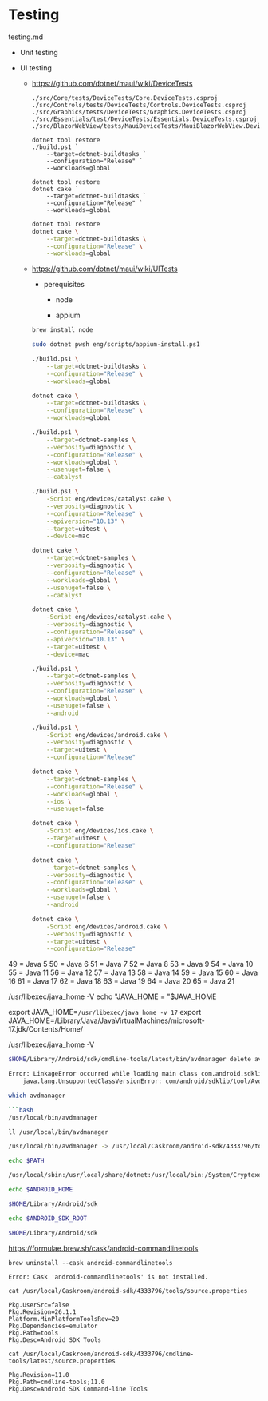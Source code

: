 # Testing

testing.md

*   Unit testing

*   UI testing

    *   https://github.com/dotnet/maui/wiki/DeviceTests

        ```
        ./src/Core/tests/DeviceTests/Core.DeviceTests.csproj
        ./src/Controls/tests/DeviceTests/Controls.DeviceTests.csproj
        ./src/Graphics/tests/DeviceTests/Graphics.DeviceTests.csproj
        ./src/Essentials/test/DeviceTests/Essentials.DeviceTests.csproj
        ./src/BlazorWebView/tests/MauiDeviceTests/MauiBlazorWebView.DeviceTests.csproj
        ```

        
        ```pwsh
        dotnet tool restore
        ./build.ps1 `
            --target=dotnet-buildtasks `
            --configuration="Release" `
            --workloads=global
        ```

        ```pwsh
        dotnet tool restore
        dotnet cake `
            --target=dotnet-buildtasks `
            --configuration="Release" `
            --workloads=global
        ```

        ```bash
        dotnet tool restore
        dotnet cake \
            --target=dotnet-buildtasks \
            --configuration="Release" \
            --workloads=global
        ```

    *   https://github.com/dotnet/maui/wiki/UITests

        *   perequisites

            *   node

            *   appium

        ```bash
        brew install node
        ```

        ```bash
        sudo dotnet pwsh eng/scripts/appium-install.ps1   
        ```

        ```bash
        ./build.ps1 \
            --target=dotnet-buildtasks \
            --configuration="Release" \
            --workloads=global
        ```

        ```bash
        dotnet cake \
            --target=dotnet-buildtasks \
            --configuration="Release" \
            --workloads=global
        ```

        ```bash
        ./build.ps1 \
            --target=dotnet-samples \
            --verbosity=diagnostic \
            --configuration="Release" \
            --workloads=global \
            --usenuget=false \
            --catalyst

        ./build.ps1 \
            -Script eng/devices/catalyst.cake \
            --verbosity=diagnostic \
            --configuration="Release" \
            --apiversion="10.13" \
            --target=uitest \
            --device=mac
        ```

        ```bash
        dotnet cake \
            --target=dotnet-samples \
            --verbosity=diagnostic \
            --configuration="Release" \
            --workloads=global \
            --usenuget=false \
            --catalyst

        dotnet cake \
            -Script eng/devices/catalyst.cake \
            --verbosity=diagnostic \
            --configuration="Release" \
            --apiversion="10.13" \
            --target=uitest \
            --device=mac
        ```


        ```bash
        ./build.ps1 \
            --target=dotnet-samples \
            --verbosity=diagnostic \
            --configuration="Release" \
            --workloads=global \
            --usenuget=false \
            --android

        ./build.ps1 \
            -Script eng/devices/android.cake \
            --verbosity=diagnostic \
            --target=uitest \
            --configuration="Release"
        ```


        ```bash
        dotnet cake \
            --target=dotnet-samples \
            --configuration="Release" \
            --workloads=global \
            --ios \
            --usenuget=false

        dotnet cake \
            -Script eng/devices/ios.cake \
            --target=uitest \
            --configuration="Release"
        ```

        ```bash
        dotnet cake \
            --target=dotnet-samples \
            --verbosity=diagnostic \
            --configuration="Release" \
            --workloads=global \
            --usenuget=false \
            --android

        dotnet cake \
            -Script eng/devices/android.cake \
            --verbosity=diagnostic \
            --target=uitest \
            --configuration="Release"
        ```




49 = Java 5
50 = Java 6
51 = Java 7
52 = Java 8
53 = Java 9
54 = Java 10
55 = Java 11
56 = Java 12
57 = Java 13
58 = Java 14
59 = Java 15
60 = Java 16
61 = Java 17
62 = Java 18
63 = Java 19
64 = Java 20
65 = Java 21

/usr/libexec/java_home -V
echo "JAVA_HOME            = "$JAVA_HOME

export JAVA_HOME=`/usr/libexec/java_home -v 17`
export JAVA_HOME=/Library/Java/JavaVirtualMachines/microsoft-17.jdk/Contents/Home/

/usr/libexec/java_home -V


```bash
$HOME/Library/Android/sdk/cmdline-tools/latest/bin/avdmanager delete avd -n DEVICE_TESTS_EMULATOR
```

```bash
Error: LinkageError occurred while loading main class com.android.sdklib.tool.AvdManagerCli
	java.lang.UnsupportedClassVersionError: com/android/sdklib/tool/AvdManagerCli has been compiled by a more recent version of the Java Runtime (class file version 61.0), this version of the Java Runtime only recognizes class file versions up to 55.0
```


```bash
which avdmanager

```bash
/usr/local/bin/avdmanager
```


```bash
ll /usr/local/bin/avdmanager 
```

```bash
/usr/local/bin/avdmanager -> /usr/local/Caskroom/android-sdk/4333796/tools/bin/avdmanager
```

```bash
echo $PATH
```

```bash
/usr/local/sbin:/usr/local/share/dotnet:/usr/local/bin:/System/Cryptexes/App/usr/bin:/usr/bin:/bin:/usr/sbin:/sbin:/var/run/com.apple.security.cryptexd/codex.system/bootstrap/usr/local/bin:/var/run/com.apple.security.cryptexd/codex.system/bootstrap/usr/bin:/var/run/com.apple.security.cryptexd/codex.system/bootstrap/usr/appleinternal/bin:/Library/Apple/usr/bin:/usr/local/share/dotnet:~/.dotnet/tools:/Library/Frameworks/Mono.framework/Versions/Current/Commands:$HOME/.dotnet/tools:$HOME/.dotnet/tools/:/usr/local/share/dotnet:$HOME/.dotnet/tools/:/usr/local/bin/pwsh:/Applications/Visual Studio Code.app/Contents/Resources/app/bin:/usr/local/share/dotnet
```

```bash
echo $ANDROID_HOME
```

```bash
$HOME/Library/Android/sdk
```

```bash
echo $ANDROID_SDK_ROOT
```

```bash
$HOME/Library/Android/sdk
```


https://formulae.brew.sh/cask/android-commandlinetools

```
brew uninstall --cask android-commandlinetools
```

```
Error: Cask 'android-commandlinetools' is not installed.
```


```
cat /usr/local/Caskroom/android-sdk/4333796/tools/source.properties
```

```
Pkg.UserSrc=false
Pkg.Revision=26.1.1
Platform.MinPlatformToolsRev=20
Pkg.Dependencies=emulator
Pkg.Path=tools
Pkg.Desc=Android SDK Tools
```

```
cat /usr/local/Caskroom/android-sdk/4333796/cmdline-tools/latest/source.properties 
```

```
Pkg.Revision=11.0
Pkg.Path=cmdline-tools;11.0
Pkg.Desc=Android SDK Command-line Tools
```